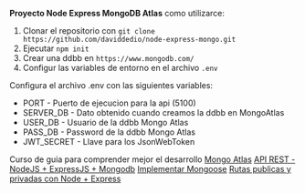 **Proyecto Node Express MongoDB Atlas**
como utilizarce:

 1. Clonar el repositorio con `git clone
    https://github.com/daviddedio/node-express-mongo.git`
2. Ejecutar `npm init`
3. Crear una ddbb en `https://www.mongodb.com/`
4. Configur las variables de entorno en el archivo `.env`
 
Configura el archivo .env con las siguientes variables:
 - PORT - Puerto de ejecucion para la api (5100)
 - SERVER_DB - Dato obtenido cuando creamos la ddbb en MongoAtlas
 - USER_DB - Usuario de la ddbb Mongo Atlas
 - PASS_DB - Password de la ddbb Mongo Atlas 
 - JWT_SECRET - Llave para los JsonWebToken

Curso de guia para comprender mejor el desarrollo
[Mongo Atlas](https://www.mongodb.com/)
[API REST - NodeJS + ExpressJS + Mongodb](https://www.youtube.com/watch?v=BfYOo5yjeWk&lc=UgyVpoV0e77BVQoqz1B4AaABAg)
[Implementar Mongoose](https://www.youtube.com/watch?v=BKlcgxNYOfI)
[Rutas publicas y privadas con Node + Express](https://www.youtube.com/watch?v=DIwpTJ4oXvw)
